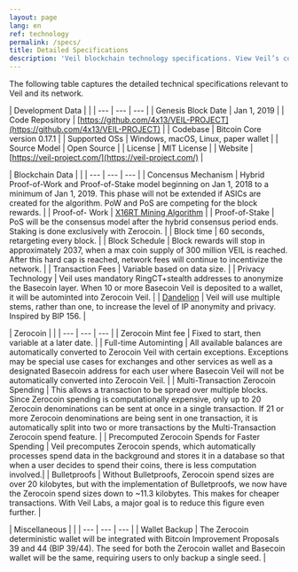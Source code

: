 ```yaml
---
layout: page
lang: en
ref: technology
permalink: /specs/
title: Detailed Specifications
description: 'Veil blockchain technology specifications. View Veil’s codebase, GitHub repository address, mining algorithm, consensus, license, minting, and other data.'
---
```

The following table captures the detailed technical specifications relevant to Veil and its network.

| Development Data | |
| --- | --- | --- |
| Genesis Block Date | Jan 1, 2019 |
| Code Repository | [https://github.com/4x13/VEIL-PROJECT](https://github.com/4x13/VEIL-PROJECT) |
| Codebase | Bitcoin Core version 0.17.1 |
| Supported OSs | Windows, macOS, Linux, paper wallet |
| Source Model | Open Source |
| License | MIT License |
| Website | [https://veil-project.com/](https://veil-project.com/) |

| Blockchain Data | |
| --- | --- | --- |
| Concensus Mechanism | Hybrid Proof-of-Work and Proof-of-Stake model beginning on Jan 1, 2018 to a minimum of Jan 1, 2019. This phase will not be extended if ASICs are created for the algorithm. PoW and PoS are competing for the block rewards. | 
| Proof-of- Work | [X16RT Mining Algorithm](/faqs/#x16rt) |
| Proof-of-Stake | PoS will be the consensus model after the hybrid consensus period ends. Staking is done exclusively with Zerocoin. | 
| Block time | 60 seconds, retargeting every block. |
| Block Schedule | Block rewards will stop in approximately 2037, when a max coin supply of 300 million VEIL is reached. After this hard cap is reached, network fees will continue to incentivize the network. | 
| Transaction Fees | Variable based on data size.  |
| Privacy Technology | Veil uses mandatory RingCT+stealth addresses to anonymize the Basecoin layer. When 10 or more Basecoin Veil is deposited to a wallet, it will be autominted into Zerocoin Veil. |
| [Dandelion](/faqs/#dandelion) | Veil will use multiple stems, rather than one, to increase the level of IP anonymity and privacy. Inspired by BIP 156. |


| Zerocoin | |
| --- | --- | --- |
| Zerocoin Mint fee | Fixed to start, then variable at a later date.  |
| Full-time Autominting | All available balances are automatically converted to Zerocoin Veil with certain exceptions. Exceptions may be special use cases for exchanges and other services as well as a designated Basecoin address for each user where Basecoin Veil will not be automatically converted into Zerocoin Veil. |
| Multi-Transaction Zerocoin Spending | This allows a transaction to be spread over multiple blocks. Since Zerocoin spending is computationally expensive, only up to 20 Zerocoin denominations can be sent at once in a single transaction. If 21 or more Zerocoin denominations are being sent in one transaction, it is automatically split into two or more transactions by the Multi-Transaction Zerocoin spend feature. |
| Precomputed Zerocoin Spends for Faster Spending | Veil precomputes Zerocoin spends, which automatically processes spend data in the background and stores it in a database so that when a user decides to spend their coins, there is less computation involved.|
| Bulletproofs | Without Bulletproofs, Zerocoin spend sizes are over 20 kilobytes, but with the implementation of Bulletproofs, we now have the Zerocoin spend sizes down to ~11.3 kilobytes. This makes for cheaper transactions. With Veil Labs, a major goal is to reduce this figure even further. |


| Miscellaneous | |
| --- | --- | --- |
| Wallet Backup | The Zerocoin deterministic wallet will be integrated with Bitcoin Improvement Proposals 39 and 44 (BIP 39/44). The seed for both the Zerocoin wallet and Basecoin wallet will be the same, requiring users to only backup a single seed. |
